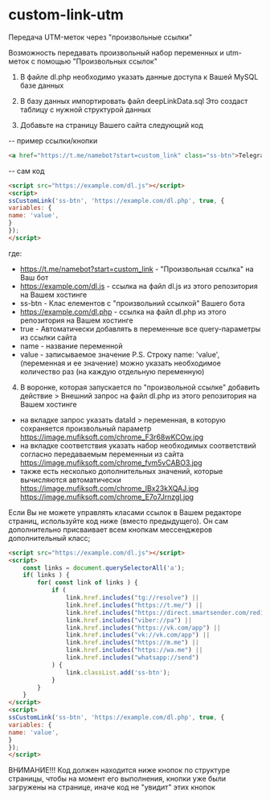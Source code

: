 # custom-link-utm
Передача UTM-меток через "произвольные ссылки"


Возможность передавать произвольный набор переменных и utm-меток с помощью "Произвольных ссылок"

1. В файле dl.php необходимо указать данные доступа к Вашей MySQL базе данных

2. В базу данных импортировать файл deepLinkData.sql Это создаст таблицу с нужной структурой данных

3. Добавьте на страницу Вашего сайта следующий код

-- пример ссылки/кнопки
```html
<a href="https://t.me/namebot?start=custom_link" class="ss-btn">Telegram</a>
```

-- сам код
```html
<script src="https://example.com/dl.js"></script>
<script>
ssCustomLink('ss-btn', 'https://example.com/dl.php', true, {
variables: {
name: 'value',
}
});
</script>
```

где:
- https://t.me/namebot?start=custom_link - "Произвольная ссылка" на Ваш бот
- https://example.com/dl.js - ссылка на файл dl.js из этого репозитория на Вашем хостинге
- ss-btn - Клас елементов с "произвольний ссылкой" Вашего бота
- https://example.com/dl.php - ссылка на файл dl.php из этого репозитория на Вашем хостинге
- true - Автоматически добавлять в переменные все query-параметры из ссылки сайта
- name - название переменной
- value - записываемое значение
P.S. Строку name: 'value', (переменная и ее значение) можно указать необходимое количество раз (на каждую отдельную переменную)

4. В воронке, которая запускается по "произвольной ссылке" добавить действие > Внешний запрос на файл dl.php из этого репозитория на Вашем хостинге
- на вкладке запрос указать dataId > переменная, в которую сохраняется произвольный параметр https://image.mufiksoft.com/chrome_F3r68wKCOw.jpg
- на вкладке соответствия указать набор необходимых соответствий согласно передаваемым переменныи из сайта https://image.mufiksoft.com/chrome_fvm5vCABO3.jpg
- также есть несколько дополнительных значений, которые вычисляются автоматически https://image.mufiksoft.com/chrome_IBx23kXQAJ.jpg https://image.mufiksoft.com/chrome_E7o7Jrnzgl.jpg


Если Вы не можете управлять класами ссылок в Вашем редакторе страниц, используйте код ниже (вместо предыдущего). Он сам дополнительно присваивает всем кнопкам мессенджеров дополнительный класс;

```html
<script src="https://example.com/dl.js"></script>
<script>
    const links = document.querySelectorAll('a');
    if( links ) {
        for( const link of links ) {
            if (
                link.href.includes("tg://resolve") || 
                link.href.includes("https://t.me/") ||
                link.href.includes("https://direct.smartsender.com/redirect") || 
                link.href.includes("viber://pa") ||
                link.href.includes("https://vk.com/app") || 
                link.href.includes("vk://vk.com/app") ||
                link.href.includes("https://m.me") ||
                link.href.includes("https://wa.me") || 
                link.href.includes("whatsapp://send")
            ) {
                link.classList.add('ss-btn');
            }
        }
    }
</script>
<script>
ssCustomLink('ss-btn', 'https://example.com/dl.php', true, {
variables: {
name: 'value',
}
});
</script>
```



ВНИМАНИЕ!!! Код должен находится ниже кнопок по структуре страницы, чтобы на момент его выполнения, кнопки уже были загружены на странице, иначе код не "увидит" этих кнопок
